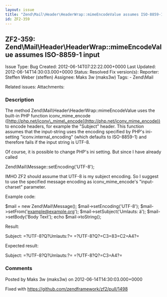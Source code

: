 ```yaml
---
layout: issue
title: "Zend\Mail\Header\HeaderWrap::mimeEncodeValue assumes ISO-8859-1 input"
id: ZF2-359
---
```


ZF2-359: Zend\\Mail\\Header\\HeaderWrap::mimeEncodeValue assumes ISO-8859-1 input
---------------------------------------------------------------------------------

 Issue Type: Bug Created: 2012-06-14T07:22:22.000+0000 Last Updated: 2012-06-14T14:30:03.000+0000 Status: Resolved Fix version(s): 
 Reporter:  Steffen Weber (steffen)  Assignee:  Maks 3w (maks3w)  Tags: - Zend\\Mail
 
 Related issues: 
 Attachments: 
### Description

The method Zend\\Mail\\Header\\HeaderWrap::mimeEncodeValue uses the built-in PHP function iconv\_mime\_encode ([http://php.net/iconv\_mime\_encode](http://php.net/iconv_mime_encode)) to encode headers, for example the "Subject" header. This function assumes that the input-string uses the encoding specified by PHP's ini-setting "iconv.internal\_encoding" (which defaults to ISO-8859-1) and therefore fails if the input string is UTF-8.

Of course, it is possible to change PHP's ini setting. But since I have already called

Zend\\Mail\\Message::setEncoding('UTF-8');

IMHO ZF2 should assume that UTF-8 is my subject encoding. So I suggest to use the specified message encoding as iconv\_mime\_encode's "input-charset" parameter.

Example code:

$mail = new Zend\\Mail\\Message(); $mail->setEncoding('UTF-8'); $mail->setFrom('example@example.org'); $mail->setSubject('Umlauts: ä'); $mail->setBody('Body Text'); echo $mail->toString();

Result:

Subject: =?UTF-8?Q?Umlauts:?= =?UTF-8?Q?=C3=83=C2=A4?=

Expected result:

Subject: =?UTF-8?Q?Umlauts:?= =?UTF-8?Q?=C3=A4?=

 

 

### Comments

Posted by Maks 3w (maks3w) on 2012-06-14T14:30:03.000+0000

Fixed with <https://github.com/zendframework/zf2/pull/1498>

 

 